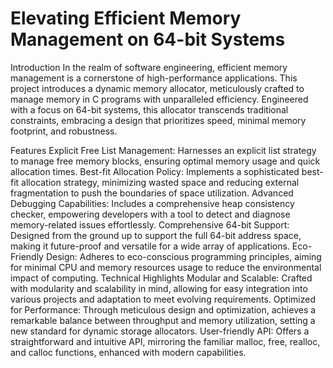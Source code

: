 # Elevating Efficient Memory Management on 64-bit Systems

Introduction
In the realm of software engineering, efficient memory management is a cornerstone of high-performance applications. This project introduces a dynamic memory allocator, meticulously crafted to manage memory in C programs with unparalleled efficiency. Engineered with a focus on 64-bit systems, this allocator transcends traditional constraints, embracing a design that prioritizes speed, minimal memory footprint, and robustness.

Features
Explicit Free List Management: Harnesses an explicit list strategy to manage free memory blocks, ensuring optimal memory usage and quick allocation times.
Best-fit Allocation Policy: Implements a sophisticated best-fit allocation strategy, minimizing wasted space and reducing external fragmentation to push the boundaries of space utilization.
Advanced Debugging Capabilities: Includes a comprehensive heap consistency checker, empowering developers with a tool to detect and diagnose memory-related issues effortlessly.
Comprehensive 64-bit Support: Designed from the ground up to support the full 64-bit address space, making it future-proof and versatile for a wide array of applications.
Eco-Friendly Design: Adheres to eco-conscious programming principles, aiming for minimal CPU and memory resources usage to reduce the environmental impact of computing.
Technical Highlights
Modular and Scalable: Crafted with modularity and scalability in mind, allowing for easy integration into various projects and adaptation to meet evolving requirements.
Optimized for Performance: Through meticulous design and optimization, achieves a remarkable balance between throughput and memory utilization, setting a new standard for dynamic storage allocators.
User-friendly API: Offers a straightforward and intuitive API, mirroring the familiar malloc, free, realloc, and calloc functions, enhanced with modern capabilities.
